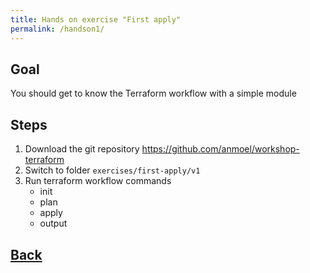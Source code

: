 ```yaml
---
title: Hands on exercise "First apply"
permalink: /handson1/
---
```


## Goal

You should get to know the Terraform workflow with a simple module

## Steps

1. Download the git repository <https://github.com/anmoel/workshop-terraform>
2. Switch to folder `exercises/first-apply/v1`
3. Run terraform workflow commands
   - init
   - plan
   - apply
   - output

## [Back](index.markdown)
